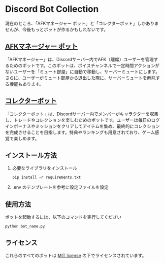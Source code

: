 # Discord Bot Collection

現在のところ、「AFKマネージャー ボット」と「コレクターボット」しかありませんが、今後もっとボットが作るかもしれないです。

## [AFKマネージャー ボット](https://github.com/epsilon-labs-llc/Discord_Bot/afk_manager/README.md)

「AFKマネージャー」は、Discordサーバー内でAFK（離席）ユーザーを管理するためのボットです。このボットは、ボイスチャンネルで一定時間アクションがないユーザーを「ミュート部屋」に自動で移動し、サーバーミュートにします。さらに、ユーザーがミュート部屋から退出した際に、サーバーミュートを解除する機能もあります。

## [コレクターボット](https://github.com/epsilon-labs-llc/Discord_Bot/collector_bot/README.md)

「コレクターボット」は、Discordサーバー内でメンバーがキャラクターを収集し、トレードやコレクションを楽しむためのボットです。ユーザーは毎日のログインボーナスやミッションをクリアしてアイテムを集め、最終的にコレクションを完成させることを目指します。特典やランキングも用意されており、ゲーム感覚で楽しめます。

## インストール方法

1. 必要なライブラリをインストール
    ```
    pip install -r requirements.txt
    ```
2. .env のテンプレートを参考に設定ファイルを設定

## 使用方法
ボットを起動するには、以下のコマンドを実行してください
```
python bot_name.py
```

## ライセンス

これらのすべてのボットは [MIT license](LICENSE) の下でライセンスされています。
